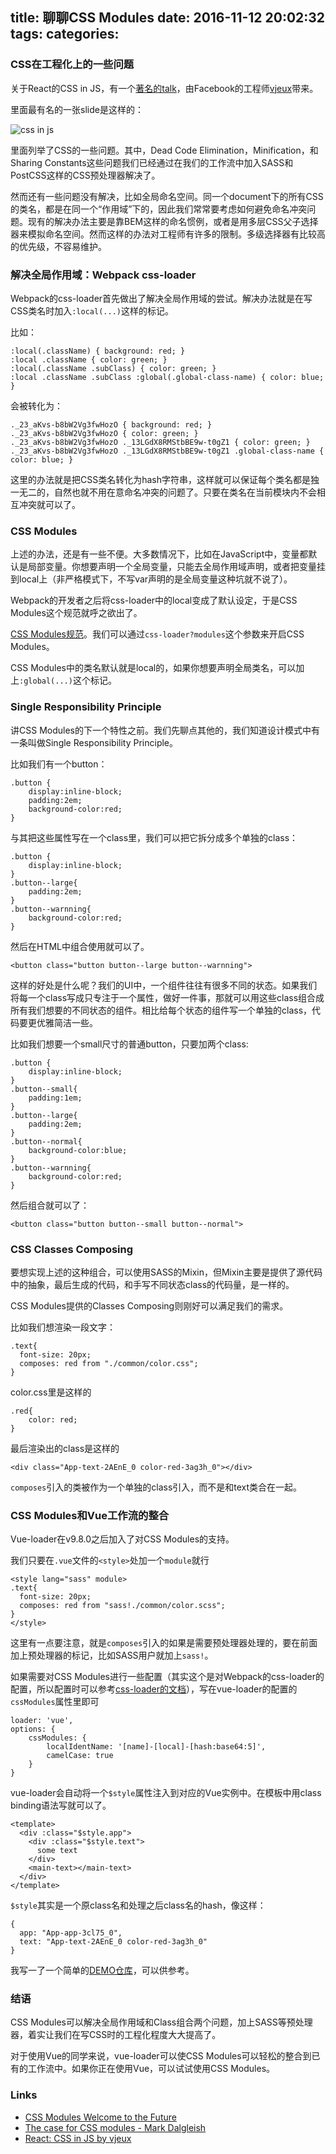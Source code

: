 title: 聊聊CSS Modules
date: 2016-11-12 20:02:32
tags:
categories:
---


### CSS在工程化上的一些问题

关于React的CSS in JS，有一个[著名的talk](https://speakerdeck.com/vjeux/react-css-in-js)，由Facebook的工程师[vjeux](https://github.com/vjeux)带来。

里面最有名的一张slide是这样的：

![css in js](https://occc3ev3l.qnssl.com/zindex/Screen%20Shot%202016-11-13%20at%204.28.31%20PM.png)

里面列举了CSS的一些问题。其中，Dead Code Elimination，Minification，和Sharing Constants这些问题我们已经通过在我们的工作流中加入SASS和PostCSS这样的CSS预处理器解决了。

然而还有一些问题没有解决，比如全局命名空间。同一个document下的所有CSS的类名，都是在同一个“作用域”下的，因此我们常常要考虑如何避免命名冲突问题。现有的解决办法主要是靠BEM这样的命名惯例，或者是用多层CSS父子选择器来模拟命名空间。然而这样的办法对工程师有许多的限制。多级选择器有比较高的优先级，不容易维护。

<!-- more -->

### 解决全局作用域：Webpack css-loader

Webpack的css-loader首先做出了解决全局作用域的尝试。解决办法就是在写CSS类名时加入`:local(...)`这样的标记。

比如：

```
:local(.className) { background: red; }
:local .className { color: green; }
:local(.className .subClass) { color: green; }
:local .className .subClass :global(.global-class-name) { color: blue; }
```

会被转化为：

```
._23_aKvs-b8bW2Vg3fwHozO { background: red; }
._23_aKvs-b8bW2Vg3fwHozO { color: green; }
._23_aKvs-b8bW2Vg3fwHozO ._13LGdX8RMStbBE9w-t0gZ1 { color: green; }
._23_aKvs-b8bW2Vg3fwHozO ._13LGdX8RMStbBE9w-t0gZ1 .global-class-name { color: blue; }
```

这里的办法就是把CSS类名转化为hash字符串，这样就可以保证每个类名都是独一无二的，自然也就不用在意命名冲突的问题了。只要在类名在当前模块内不会相互冲突就可以了。

### CSS Modules

上述的办法，还是有一些不便。大多数情况下，比如在JavaScript中，变量都默认是局部变量。你想要声明一个全局变量，只能去全局作用域声明，或者把变量挂到local上（非严格模式下，不写var声明的是全局变量这种坑就不说了）。

Webpack的开发者之后将css-loader中的local变成了默认设定，于是CSS Modules这个规范就呼之欲出了。

[CSS Modules规范](https://github.com/css-modules/css-modules)。我们可以通过`css-loader?modules`这个参数来开启CSS Modules。

CSS Modules中的类名默认就是local的，如果你想要声明全局类名，可以加上`:global(...)`这个标记。


### Single Responsibility Principle

讲CSS Modules的下一个特性之前。我们先聊点其他的，我们知道设计模式中有一条叫做Single Responsibility Principle。

比如我们有一个button：

```
.button {
    display:inline-block;
    padding:2em;
    background-color:red;
}
```

与其把这些属性写在一个class里，我们可以把它拆分成多个单独的class：

```
.button {
    display:inline-block;
}
.button--large{
    padding:2em;
}
.button--warnning{
    background-color:red;
}
```

然后在HTML中组合使用就可以了。

```
<button class="button button--large button--warnning">
```

这样的好处是什么呢？我们的UI中，一个组件往往有很多不同的状态。如果我们将每一个class写成只专注于一个属性，做好一件事，那就可以用这些class组合成所有我们想要的不同状态的组件。相比给每个状态的组件写一个单独的class，代码要更优雅简洁一些。

比如我们想要一个small尺寸的普通button，只要加两个class:

```
.button {
    display:inline-block;
}
.button--small{
    padding:1em;
}
.button--large{
    padding:2em;
}
.button--normal{
    background-color:blue;
}
.button--warnning{
    background-color:red;
}
```

然后组合就可以了：

```
<button class="button button--small button--normal">
```

### CSS Classes Composing

要想实现上述的这种组合，可以使用SASS的Mixin，但Mixin主要是提供了源代码中的抽象，最后生成的代码，和手写不同状态class的代码量，是一样的。

CSS Modules提供的Classes Composing则刚好可以满足我们的需求。

比如我们想渲染一段文字：

```
.text{
  font-size: 20px;
  composes: red from "./common/color.css";
}
```

color.css里是这样的

```
.red{
	color: red;
}
```

最后渲染出的class是这样的

```
<div class="App-text-2AEnE_0 color-red-3ag3h_0"></div>
```

`composes`引入的类被作为一个单独的class引入，而不是和text类合在一起。



### CSS Modules和Vue工作流的整合

Vue-loader在v9.8.0之后加入了对CSS Modules的支持。

我们只要在`.vue`文件的`<style>`处加一个`module`就行

```
<style lang="sass" module>
.text{
  font-size: 20px;
  composes: red from "sass!./common/color.scss";
}
</style>
```

这里有一点要注意，就是`composes`引入的如果是需要预处理器处理的，要在前面加上预处理器的标记，比如SASS用户就加上`sass!`。

如果需要对CSS Modules进行一些配置（其实这个是对Webpack的css-loader的配置，所以配置时可以参考[css-loader的文档](https://github.com/webpack/css-loader)），写在vue-loader的配置的`cssModules`属性里即可

```
loader: 'vue',
options: {
	cssModules: {
		localIdentName: '[name]-[local]-[hash:base64:5]',
		camelCase: true
	}
}    
```

vue-loader会自动将一个`$style`属性注入到对应的Vue实例中。在模板中用class binding语法写就可以了。

```
<template>
  <div :class="$style.app">
    <div :class="$style.text">
      some text
    </div>
    <main-text></main-text>
  </div>
</template>
```

`$style`其实是一个原class名和处理之后class名的hash，像这样：

```
{
  app: "App-app-3cl75_0",
  text: "App-text-2AEnE_0 color-red-3ag3h_0"
}
```

我写一了一个简单的[DEMO仓库](https://github.com/zxc0328/css-modules-demo)，可以供参考。

### 结语

CSS Modules可以解决全局作用域和Class组合两个问题，加上SASS等预处理器，着实让我们在写CSS时的工程化程度大大提高了。

对于使用Vue的同学来说，vue-loader可以使CSS Modules可以轻松的整合到已有的工作流中。如果你正在使用Vue，可以试试使用CSS Modules。


### Links

+ [CSS Modules Welcome to the Future](http://glenmaddern.com/articles/css-modules)
+ [The case for CSS modules - Mark Dalgleish](https://www.youtube.com/watch?v=zR1lOuyQEt8&index=29&list=LLHdx8Qwo6uxw0fj3gQ5yeTg)
+ [React: CSS in JS by vjeux](https://speakerdeck.com/vjeux/react-css-in-js)
